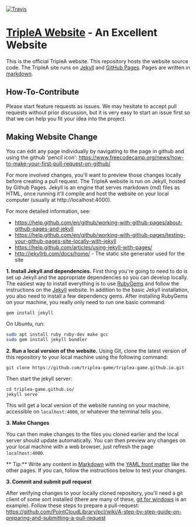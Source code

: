 [![Travis](https://img.shields.io/travis/triplea-game/triplea-game.github.io.svg?style=flat-square)](https://travis-ci.org/triplea-game/triplea-game.github.io)
# [TripleA Website](http://triplea-game.github.io/) - An Excellent Website

This is the official TripleA website. This repository hosts the website source code. The TripleA site runs on [Jekyll](http://jekyllrb.com/) and [GitHub Pages](https://pages.github.com/). Pages are written in [markdown](https://github.com/adam-p/markdown-here/wiki/Markdown-Cheatsheet).


## How-To-Contribute 

Please start feature requests as issues. We may hesitate to accept pull requests without prior discussion, but it is very easy to start an issue first so that we can help you fit your idea into the project.


## Making Website Change

You can edit any page individually by navigating to the page in github and using the github 'pencil icon': https://www.freecodecamp.org/news/how-to-make-your-first-pull-request-on-github/

For more involved changes, you'll want to preview those changes locally before creating a pull request. The TripleA website is run on Jekyll, hosted by Github Pages. Jekyll is an engine that serves markdown (md) files as HTML, once running it'll compile and host the website on your local computer (usually at http://localhost:4000).

For more detailed information, see:
- https://help.github.com/en/github/working-with-github-pages/about-github-pages-and-jekyll
- https://help.github.com/en/github/working-with-github-pages/testing-your-github-pages-site-locally-with-jekyll
- https://help.github.com/articles/using-jekyll-with-pages/
- http://jekyllrb.com/docs/home/ - The static site generator used for the site


**1. Install Jekyll and dependencies.** First thing you're going to need to do is set up Jekyll and the appropriate dependencies so you can develop locally. The easiest way to install everything is to use [RubyGems](https://rubygems.org/pages/download) and follow the instructions on the [Jekyll](http://jekyllrb.com/docs/installation/) website. In addition to the basic Jekyll installation, you also need to install a few dependency gems. After installing RubyGems on your machine, you really only need to run one basic command:

`gem install jekyll`


On Ubuntu, run:
```bash
sudo apt install ruby ruby-dev make gcc
sudo gem install jekyll bundler
```

**2. Run a local version of the website.** Using Git, clone the latest version of this repository to your local machine using the following command:

`git clone https://github.com/triplea-game/triplea-game.github.io.git`

Then start the jekyll server:

```
cd triplea-game.github.io/
jekyll serve`
```

This will get a local version of the website running on your machine, accessible on `localhost:4000`, or whatever the terminal tells you. 

**3. Make Changes**

You can then make changes to the files you cloned earlier and the local server should update automatically. You can then preview any changes on your local machine with a web browser, just refresh the page `localhost:4000`.

** Tip:** Write any content in [Markdown](https://daringfireball.net/projects/markdown/) with the [YAML front matter](http://jekyllrb.com/docs/frontmatter/) like the other pages. If you can, follow the instructions below to test your changes.

**3. Commit and submit pull request**

After verifying changes to your locally cloned repository, you'll need a git client of some sort installed (there are many of these, [git for windows](https://gitforwindows.org/) is an example). Follow these steps to prepare a pull-request: https://github.com/PointCloudLibrary/pcl/wiki/A-step-by-step-guide-on-preparing-and-submitting-a-pull-request
